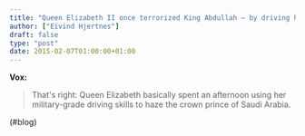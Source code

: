 ```yaml
---
title: "Queen Elizabeth II once terrorized King Abdullah — by driving him around – Vox"
author: ["Eivind Hjertnes"]
draft: false
type: "post"
date: 2015-02-07T01:00:00+01:00
---
```


**Vox:**

> That's right: Queen Elizabeth basically spent an afternoon using her
> military-grade driving skills to haze the crown prince of Saudi
> Arabia.

(#blog)
